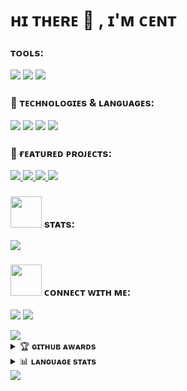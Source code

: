 # ʜɪ ᴛʜᴇʀᴇ 👋 , ɪ'ᴍ ᴄᴇɴᴛ

### ᴛᴏᴏʟs:
<p>
    <img src="https://img.shields.io/badge/OS-Linux-blue?&logo=Linux" />
    <img src="https://img.shields.io/badge/OS-Windows-blue?&logo=Windows" />
    <img src="https://img.shields.io/badge/IDE-Visual%20Studio%20Code-blue?&logo=visual%20studio%20code&logoColor=blue" />
</p>

### 🚀 ᴛᴇᴄʜɴᴏʟᴏɢɪᴇs & ʟᴀɴɢᴜᴀɢᴇs:
<p>
    <img src="https://img.shields.io/badge/Python-3776AB?style=for-the-badge&logo=python&logoColor=white" />
    <img src="https://img.shields.io/badge/JavaScript-F7DF1E?style=for-the-badge&logo=javascript&logoColor=black" />
    <img src="https://img.shields.io/badge/Java-ED8B00?style=for-the-badge&logo=java&logoColor=white" />
    <img src="https://img.shields.io/badge/Go-00ADD8?style=for-the-badge&logo=go&logoColor=white" />
</p>

### 💼 ғᴇᴀᴛᴜʀᴇᴅ ᴘʀᴏᴊᴇᴄᴛs:
<p>
    <a href="https://github.com/vincentbmw/NFT-Marketplace">
        <img src="https://img.shields.io/badge/🖼️-NFT%20Marketplace-FF6B6B?style=for-the-badge" />
    </a>
    <a href="https://github.com/vincentbmw/PawspectiveProject">
        <img src="https://img.shields.io/badge/🐾-Pawspective%20Project-4ECDC4?style=for-the-badge" />
    </a>
    <a href="https://github.com/vincentbmw/ImageDataRetrieval-in-Telegram-Bot">
        <img src="https://img.shields.io/badge/🤖-Image%20Data%20Retrieval-FFA500?style=for-the-badge" />
    </a>
    <a href="https://github.com/vincentbmw/Sarcasme-Detection">
        <img src="https://img.shields.io/badge/🤖-Sarcasm%20Detection-45B7D1?style=for-the-badge" />
    </a>
</p>

### <img src="https://media.giphy.com/media/IqgySmxEgP0rs40ZMB/giphy.gif" width="50"> sᴛᴀᴛs:
<p>
    <img src="https://github-readme-stats.vercel.app/api?username=vincentbmw&hide=issues&show_icons=true&hide_border=true&title_color=000" />
</p>

### <img src="https://media.giphy.com/media/VgCDAzcKvsR6OM0uWg/giphy.gif" width="50"> ᴄᴏɴɴᴇᴄᴛ ᴡɪᴛʜ ᴍᴇ:
<p>
    <a href="https://www.linkedin.com/in/vincent-benedict/" target="blank"><img src="https://img.icons8.com/nolan/55/linkedin.png" /></a>
    <a href="https://www.instagram.com/vincentbenedict0/" target="blank"><img src="https://img.icons8.com/nolan/55/instagram-new.png" /></a>
</p>
<img src="https://user-images.githubusercontent.com/73097560/115834477-dbab4500-a447-11eb-908a-139a6edaec5c.gif">

<details>
    <summary>&#127942 <b>ɢɪᴛʜᴜʙ ᴀᴡᴀʀᴅs</b></summary><br/>

![Github Trophy](https://github-profile-trophy.vercel.app/?username=vincentbmw&margin-w=5&margin-h=5)

</details>

<details>
    <summary>📊 <b>ʟᴀɴɢᴜᴀɢᴇ sᴛᴀᴛs</b></summary><br/>

![Languages](https://github-readme-stats.vercel.app/api/top-langs/?username=vincentbmw&layout=compact&hide_border=true&title_color=000)

</details>

<img src="https://user-images.githubusercontent.com/73097560/115834477-dbab4500-a447-11eb-908a-139a6edaec5c.gif">
